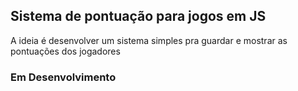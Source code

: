 ## Sistema de pontuação para jogos em JS

A ideia é desenvolver um sistema simples pra guardar e mostrar as pontuações dos jogadores
### Em Desenvolvimento
